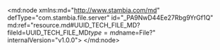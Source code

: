 <?xml version="1.0" encoding="UTF-8"?>
<md:node xmlns:md="http://www.stambia.com/md" defType="com.stambia.file.server" id="_PA9NwD44Ee27Rbg9YrGf1Q" md:ref="resource.md#UUID_TECH_FILE_MD?fileId=UUID_TECH_FILE_MD$type=md$name=File?" internalVersion="v1.0.0">
  <node defType="com.stambia.file.directory" id="_PETcsD44Ee27Rbg9YrGf1Q" name="References_Files">
    <attribute defType="com.stambia.file.directory.path" id="_PEgRAD44Ee27Rbg9YrGf1Q" value="%{env:workspace_loc}%/Training/Files_In/Reference_Files"/>
    <node defType="com.stambia.file.file" id="_PEiGMD44Ee27Rbg9YrGf1Q" name="discount_range">
      <attribute defType="com.stambia.file.file.type" id="_PGGMcT44Ee27Rbg9YrGf1Q" value="DELIMITED"/>
      <attribute defType="com.stambia.file.file.lineSeparator" id="_PGGMcz44Ee27Rbg9YrGf1Q" value="0D0A"/>
      <attribute defType="com.stambia.file.file.fieldSeparator" id="_PGGMdD44Ee27Rbg9YrGf1Q" value="2C"/>
      <attribute defType="com.stambia.file.file.decimalSeparator" id="_PGGMdj44Ee27Rbg9YrGf1Q" value="2E"/>
      <attribute defType="com.stambia.file.file.lineToSkip" id="_PGGMeD44Ee27Rbg9YrGf1Q" value="0"/>
      <attribute defType="com.stambia.file.file.lastLineToSkip" id="_PGGMeT44Ee27Rbg9YrGf1Q" value="0"/>
      <attribute defType="com.stambia.file.file.header" id="_PGGMej44Ee27Rbg9YrGf1Q" value="1"/>
      <attribute defType="com.stambia.file.file.physicalName" id="_tBqoUD44Ee27Rbg9YrGf1Q" value="DiscountRanges.txt"/>
      <node defType="com.stambia.file.field" id="_vPLBsD44Ee27Rbg9YrGf1Q" name="min" position="1">
        <attribute defType="com.stambia.file.field.size" id="_vPLBsT44Ee27Rbg9YrGf1Q" value="12"/>
        <attribute defType="com.stambia.file.field.type" id="_vPLBsj44Ee27Rbg9YrGf1Q" value="Numeric"/>
        <attribute defType="com.stambia.file.field.physicalName" id="_vPLBsz44Ee27Rbg9YrGf1Q" value="MIN"/>
      </node>
      <node defType="com.stambia.file.field" id="_vPLBuD44Ee27Rbg9YrGf1Q" name="range" position="3">
        <attribute defType="com.stambia.file.field.size" id="_vPLBuT44Ee27Rbg9YrGf1Q" value="62"/>
        <attribute defType="com.stambia.file.field.type" id="_vPLBuj44Ee27Rbg9YrGf1Q" value="String"/>
        <attribute defType="com.stambia.file.field.physicalName" id="_vPLBuz44Ee27Rbg9YrGf1Q" value="RANGE"/>
      </node>
      <node defType="com.stambia.file.field" id="_vPLBtD44Ee27Rbg9YrGf1Q" name="max" position="2">
        <attribute defType="com.stambia.file.field.size" id="_vPLBtT44Ee27Rbg9YrGf1Q" value="12"/>
        <attribute defType="com.stambia.file.field.type" id="_vPLBtj44Ee27Rbg9YrGf1Q" value="Numeric"/>
        <attribute defType="com.stambia.file.field.physicalName" id="_vPLBtz44Ee27Rbg9YrGf1Q" value="MAX"/>
      </node>
    </node>
    <node defType="com.stambia.file.file" id="_KBAe8D5ZEe2HIsvGuwi14w" name="Time">
      <attribute defType="com.stambia.file.file.type" id="_KB8TED5ZEe2HIsvGuwi14w" value="DELIMITED"/>
      <attribute defType="com.stambia.file.file.lineSeparator" id="_KB-IQD5ZEe2HIsvGuwi14w" value="0D0A"/>
      <attribute defType="com.stambia.file.file.fieldSeparator" id="_KB-IQT5ZEe2HIsvGuwi14w" value="3B"/>
      <attribute defType="com.stambia.file.file.decimalSeparator" id="_KB-vUD5ZEe2HIsvGuwi14w" value="2E"/>
      <attribute defType="com.stambia.file.file.lineToSkip" id="_KB_WYD5ZEe2HIsvGuwi14w" value="0"/>
      <attribute defType="com.stambia.file.file.lastLineToSkip" id="_KB_WYT5ZEe2HIsvGuwi14w" value="0"/>
      <attribute defType="com.stambia.file.file.header" id="_KB_WYj5ZEe2HIsvGuwi14w" value="0"/>
      <attribute defType="com.stambia.file.file.physicalName" id="_RGKjwD5ZEe2HIsvGuwi14w" value="Time.csv"/>
      <node defType="com.stambia.file.field" id="_TOe7ID5ZEe2HIsvGuwi14w" name="day_date" position="1">
        <attribute defType="com.stambia.file.field.size" id="_TOe7IT5ZEe2HIsvGuwi14w" value="66"/>
        <attribute defType="com.stambia.file.field.type" id="_TOe7Ij5ZEe2HIsvGuwi14w" value="String"/>
        <attribute defType="com.stambia.file.field.physicalName" id="_TOe7Iz5ZEe2HIsvGuwi14w" value="F1"/>
      </node>
    </node>
    <node defType="com.stambia.file.file" id="_UrnyED5aEe2HIsvGuwi14w" name="us_states">
      <attribute defType="com.stambia.file.file.type" id="_Ur-XYD5aEe2HIsvGuwi14w" value="DELIMITED"/>
      <attribute defType="com.stambia.file.file.lineSeparator" id="_Ur_lgT5aEe2HIsvGuwi14w" value="0D0A"/>
      <attribute defType="com.stambia.file.file.fieldSeparator" id="_Ur_lgj5aEe2HIsvGuwi14w" value="2C"/>
      <attribute defType="com.stambia.file.file.decimalSeparator" id="_UsAMkD5aEe2HIsvGuwi14w" value="2E"/>
      <attribute defType="com.stambia.file.file.lineToSkip" id="_UsAMkj5aEe2HIsvGuwi14w" value="0"/>
      <attribute defType="com.stambia.file.file.lastLineToSkip" id="_UsAzoD5aEe2HIsvGuwi14w" value="0"/>
      <attribute defType="com.stambia.file.file.header" id="_UsAzoT5aEe2HIsvGuwi14w" value="1"/>
      <attribute defType="com.stambia.file.file.physicalName" id="_Z6xXgD5aEe2HIsvGuwi14w" value="REF_US_STATES.csv"/>
      <node defType="com.stambia.file.field" id="_dF4ooD5aEe2HIsvGuwi14w" name="STATE_UPPER_CASE" position="1">
        <attribute defType="com.stambia.file.field.size" id="_dF4ooT5aEe2HIsvGuwi14w" value="64"/>
        <attribute defType="com.stambia.file.field.type" id="_dF4ooj5aEe2HIsvGuwi14w" value="String"/>
        <attribute defType="com.stambia.file.field.physicalName" id="_dF4ooz5aEe2HIsvGuwi14w" value="STATE_UPPER_CASE"/>
      </node>
      <node defType="com.stambia.file.field" id="_dF4oqD5aEe2HIsvGuwi14w" name="STATE_CODE" position="3">
        <attribute defType="com.stambia.file.field.size" id="_dF4oqT5aEe2HIsvGuwi14w" value="52"/>
        <attribute defType="com.stambia.file.field.type" id="_dF4oqj5aEe2HIsvGuwi14w" value="String"/>
        <attribute defType="com.stambia.file.field.physicalName" id="_dF4oqz5aEe2HIsvGuwi14w" value="STATE_CODE"/>
      </node>
      <node defType="com.stambia.file.field" id="_dF4opD5aEe2HIsvGuwi14w" name="STATE" position="2">
        <attribute defType="com.stambia.file.field.size" id="_dF4opT5aEe2HIsvGuwi14w" value="64"/>
        <attribute defType="com.stambia.file.field.type" id="_dF4opj5aEe2HIsvGuwi14w" value="String"/>
        <attribute defType="com.stambia.file.field.physicalName" id="_dF4opz5aEe2HIsvGuwi14w" value="STATE"/>
      </node>
    </node>
    <node defType="com.stambia.file.file" id="_gWalQD5aEe2HIsvGuwi14w" name="us_cities">
      <attribute defType="com.stambia.file.file.type" id="_gWxxoD5aEe2HIsvGuwi14w" value="POSITIONAL"/>
      <attribute defType="com.stambia.file.file.lineSeparator" id="_gWxxoj5aEe2HIsvGuwi14w" value="0D0A"/>
      <attribute defType="com.stambia.file.file.fieldSeparator" id="_gWxxoz5aEe2HIsvGuwi14w" value="3B"/>
      <attribute defType="com.stambia.file.file.decimalSeparator" id="_gWxxpT5aEe2HIsvGuwi14w" value="2E"/>
      <attribute defType="com.stambia.file.file.lineToSkip" id="_gWxxpz5aEe2HIsvGuwi14w" value="0"/>
      <attribute defType="com.stambia.file.file.lastLineToSkip" id="_gWxxqD5aEe2HIsvGuwi14w" value="0"/>
      <attribute defType="com.stambia.file.file.header" id="_gWxxqT5aEe2HIsvGuwi14w" value="0"/>
      <attribute defType="com.stambia.file.file.physicalName" id="_kUWacD5aEe2HIsvGuwi14w" value="ref_us_cities.txt"/>
      <node defType="com.stambia.file.field" id="_yeI_oD5aEe2HIsvGuwi14w" name="ZIP_CODE" position="1">
        <attribute defType="com.stambia.file.field.size" id="_yeI_oT5aEe2HIsvGuwi14w" value="5"/>
        <attribute defType="com.stambia.file.field.type" id="_yeI_oj5aEe2HIsvGuwi14w" value="String"/>
        <attribute defType="com.stambia.file.field.physicalName" id="_yeI_oz5aEe2HIsvGuwi14w" value="F1"/>
      </node>
      <node defType="com.stambia.file.field" id="_5sOW8D5aEe2HIsvGuwi14w" name="CITY" position="6">
        <attribute defType="com.stambia.file.field.physicalName" id="_5sVEoD5aEe2HIsvGuwi14w" value="C2"/>
        <attribute defType="com.stambia.file.field.type" id="_5sVEoT5aEe2HIsvGuwi14w" value="String"/>
        <attribute defType="com.stambia.file.field.size" id="_5sVEoj5aEe2HIsvGuwi14w" value="72"/>
      </node>
      <node defType="com.stambia.file.field" id="_7ruwkD5aEe2HIsvGuwi14w" name="STATE_CODE" position="78">
        <attribute defType="com.stambia.file.field.physicalName" id="_7rvXoD5aEe2HIsvGuwi14w" value="F2"/>
        <attribute defType="com.stambia.file.field.type" id="_7rvXoT5aEe2HIsvGuwi14w" value="String"/>
        <attribute defType="com.stambia.file.field.size" id="_7rvXoj5aEe2HIsvGuwi14w" value="10"/>
      </node>
    </node>
  </node>
</md:node>